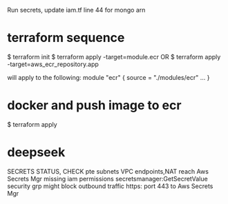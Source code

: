 Run secrets, update iam.tf line 44 for mongo arn

# terraform sequence
$ terraform init
$ terraform apply -target=module.ecr  OR
$ terraform apply -target=aws_ecr_repository.app

will apply to the following:
module "ecr" {
  source = "./modules/ecr"
  ...
}

# docker and push image to ecr

$ terraform apply 

# deepseek
 SECRETS STATUS, CHECK pte subnets VPC endpoints,NAT reach Aws Secrets Mgr
 missing iam permissions secretsmanager:GetSecretValue
 security grp might block outbound traffic https: port 443 to Aws Secrets Mgr